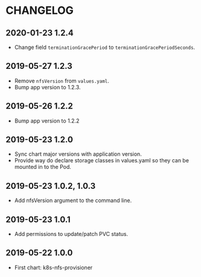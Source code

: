 # CHANGELOG

## 2020-01-23 1.2.4

* Change field `terminationGracePeriod` to `terminationGracePeriodSeconds`.

## 2019-05-27 1.2.3

* Remove `nfsVersion` from `values.yaml`.
* Bump app version to 1.2.3.

## 2019-05-26 1.2.2

* Bump app version to 1.2.2

## 2019-05-23 1.2.0

* Sync chart major versions with application version.
* Provide way do declare storage classes in values.yaml so they can be mounted in to the Pod.

## 2019-05-23 1.0.2, 1.0.3

* Add nfsVersion argument to the command line.

## 2019-05-23 1.0.1

* Add permissions to update/patch PVC status.

## 2019-05-22 1.0.0

* First chart: k8s-nfs-provisioner
